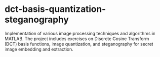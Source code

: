 # dct-basis-quantization-steganography
Implementation of various image processing techniques and algorithms in MATLAB. The project includes exercises on Discrete Cosine Transform (DCT) basis functions, image quantization, and steganography for secret image embedding and extraction.
